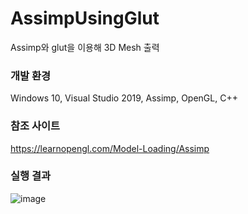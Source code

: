 # AssimpUsingGlut
Assimp와 glut을 이용해 3D Mesh 출력

### 개발 환경
Windows 10, Visual Studio 2019, Assimp, OpenGL, C++

### 참조 사이트
https://learnopengl.com/Model-Loading/Assimp

### 실행 결과


![image](https://user-images.githubusercontent.com/12217092/215034201-68d349ab-82df-4a2c-b484-e5c5b22426c6.png)
